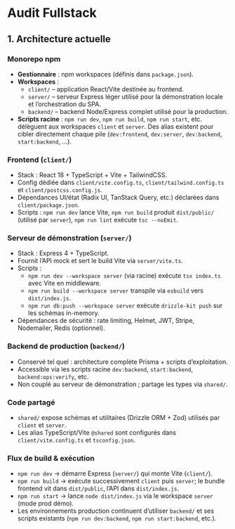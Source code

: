 # Audit Fullstack

## 1. Architecture actuelle

### Monorepo npm
- **Gestionnaire** : npm workspaces (définis dans `package.json`).
- **Workspaces** :
  - `client/` – application React/Vite destinée au frontend.
  - `server/` – serveur Express léger utilisé pour la démonstration locale et l’orchestration du SPA.
  - `backend/` – backend Node/Express complet utilisé pour la production.
- **Scripts racine** : `npm run dev`, `npm run build`, `npm run start`, etc. délèguent aux workspaces `client` et `server`. Des alias existent pour cibler directement chaque pile (`dev:frontend`, `dev:server`, `dev:backend`, `start:backend`, …).

### Frontend (`client/`)
- Stack : React 18 + TypeScript + Vite + TailwindCSS.
- Config dédiée dans `client/vite.config.ts`, `client/tailwind.config.ts` et `client/postcss.config.js`.
- Dépendances UI/état (Radix UI, TanStack Query, etc.) déclarées dans `client/package.json`.
- Scripts : `npm run dev` lance Vite, `npm run build` produit `dist/public/` (utilisé par `server`), `npm run lint` exécute `tsc --noEmit`.

### Serveur de démonstration (`server/`)
- Stack : Express 4 + TypeScript.
- Fournit l’API mock et sert le build Vite via `server/vite.ts`.
- Scripts :
  - `npm run dev --workspace server` (via racine) exécute `tsx index.ts` avec Vite en middleware.
  - `npm run build --workspace server` transpile via `esbuild` vers `dist/index.js`.
  - `npm run db:push --workspace server` exécute `drizzle-kit push` sur les schémas in-memory.
- Dépendances de sécurité : rate limiting, Helmet, JWT, Stripe, Nodemailer, Redis (optionnel).

### Backend de production (`backend/`)
- Conservé tel quel : architecture complète Prisma + scripts d’exploitation.
- Accessible via les scripts racine `dev:backend`, `start:backend`, `backend:ops:verify`, etc.
- Non couplé au serveur de démonstration ; partage les types via `shared/`.

### Code partagé
- `shared/` expose schémas et utilitaires (Drizzle ORM + Zod) utilisés par `client` et `server`.
- Les alias TypeScript/Vite `@shared` sont configurés dans `client/vite.config.ts` et `tsconfig.json`.

### Flux de build & exécution
- `npm run dev` → démarre Express (`server/`) qui monte Vite (`client/`).
- `npm run build` → exécute successivement `client` puis `server`; le bundle frontend vit dans `dist/public`, l’API dans `dist/index.js`.
- `npm run start` → lance `node dist/index.js` via le workspace `server` (mode prod démo).
- Les environnements production continuent d’utiliser `backend/` et ses scripts existants (`npm run dev:backend`, `npm run start:backend`, etc.).

